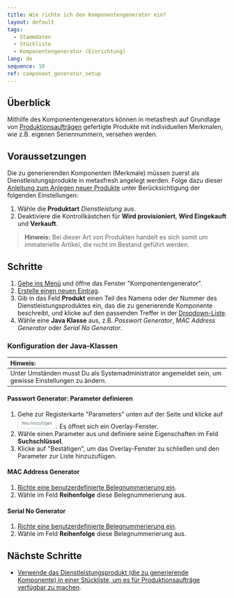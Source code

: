 ```yaml
---
title: Wie richte ich den Komponentengenerator ein?
layout: default
tags:
  - Stammdaten
  - Stückliste
  - Komponentengenerator (Einrichtung)
lang: de
sequence: 10
ref: component_generator_setup
---
```


## Überblick
Mithilfe des Komponentengenerators können in metasfresh auf Grundlage von [Produktionsaufträgen](NeuerProduktionsauftrag) gefertigte Produkte mit individuellen Merkmalen, wie z.B. eigenen Seriennummern, versehen werden.

## Voraussetzungen
Die zu generierenden Komponenten (Merkmale) müssen zuerst als Dienstleistungsprodukte in metasfresh angelegt werden. Folge dazu dieser [Anleitung zum Anlegen neuer Produkte](NeuesProdukt) unter Berücksichtigung der folgenden Einstellungen:

1. Wähle die **Produktart** *Dienstleistung* aus.
1. Deaktiviere die Kontrollkästchen für **Wird provisioniert**, **Wird Eingekauft** und **Verkauft**.
  >**Hinweis:** Bei dieser Art von Produkten handelt es sich somit um immaterielle Artikel, die nicht im Bestand geführt werden.

## Schritte
1. [Gehe ins Menü](Menu) und öffne das Fenster "Komponentengenerator".
1. [Erstelle einen neuen Eintrag](Neuer_Datensatz_Fenster_Webui).
1. Gib in das Feld **Produkt** einen Teil des Namens oder der Nummer des Dienstleistungsproduktes ein, das die zu generierende Komponente beschreibt, und klicke auf den passenden Treffer in der <a href="Keyboard_Shortcuts_Liste#dropdown" title="Dynamisches Suchfeld (Autocomplete)">Dropdown-Liste</a>.
1. Wähle eine **Java Klasse** aus, z.B. *Passwort Generator*, *MAC Address Generator* oder *Serial No Generator*.

### Konfiguration der Java-Klassen

| **Hinweis:** |
| :--- |
| Unter Umständen musst Du als Systemadministrator angemeldet sein, um gewisse Einstellungen zu ändern. |

#### Passwort Generator: Parameter definieren
1. Gehe zur Registerkarte "Parameters" unten auf der Seite und klicke auf !["Neu hinzufügen"](assets/Neu_hinzufuegen_Button.png). Es öffnet sich ein Overlay-Fenster.
1. Wähle einen Parameter aus und definiere seine Eigenschaften im Feld **Suchschlüssel**.
1. Klicke auf "Bestätigen", um das Overlay-Fenster zu schließen und den Parameter zur Liste hinzuzufügen.

#### MAC Address Generator
1. [Richte eine benutzerdefinierte Belegnummerierung ein](Belegnummern_definieren).
1. Wähle im Feld **Reihenfolge** diese Belegnummerierung aus.

#### Serial No Generator
1. [Richte eine benutzerdefinierte Belegnummerierung ein](Belegnummern_definieren).
1. Wähle im Feld **Reihenfolge** diese Belegnummerierung aus.

## Nächste Schritte
- [Verwende das Dienstleistungsprodukt (die zu generierende Komponente) in einer Stückliste, um es für Produktionsaufträge verfügbar zu machen](Stueckliste_erstellen).
